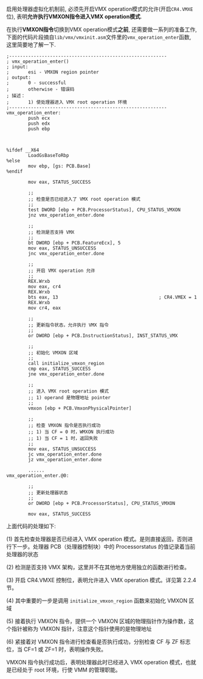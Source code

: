 

启用处理器虚拟化机制前, 必须先开启VMX operation模式的允许(开启`CR4.VMXE`位), 表明**允许执行VMXON指令进入VMX operation模式**.

在执行**VMXON指令**切换到VMX operation模式**之前**, 还需要做一系列的准备工作, 下面的代码片段摘自`lib/vmx/vmxinit.asm`文件里的`vmx_operation_enter`函数, 这里简要地了解一下.

```x86asm
;----------------------------------------------------------
; vmx_operation_enter()
; input:
;       esi - VMXON region pointer
; output:
;       0 - successful
;       otherwise - 错误码
; 描述：
;       1) 使处理器进入 VMX root operation 环境
;----------------------------------------------------------
vmx_operation_enter:
        push ecx
        push edx
        push ebp
        
                
        
%ifdef __X64        
        LoadGsBaseToRbp
%else
        mov ebp, [gs: PCB.Base]
%endif

        mov eax, STATUS_SUCCESS
        
        ;;
        ;; 检查是否已经进入了 VMX root operation 模式
        ;;
        test DWORD [ebp + PCB.ProcessorStatus], CPU_STATUS_VMXON
        jnz vmx_operation_enter.done

        ;;
        ;; 检测是否支持 VMX 
        ;;
        bt DWORD [ebp + PCB.FeatureEcx], 5
        mov eax, STATUS_UNSUCCESS
        jnc vmx_operation_enter.done        
        
        ;;
        ;; 开启 VMX operation 允许
        ;;
        REX.Wrxb
        mov eax, cr4
        REX.Wrxb
        bts eax, 13                                     ; CR4.VMEX = 1
        REX.Wrxb
        mov cr4, eax
        
        ;;
        ;; 更新指令状态，允许执行 VMX 指令
        ;;
        or DWORD [ebp + PCB.InstructionStatus], INST_STATUS_VMX
        
        ;;
        ;; 初始化 VMXON 区域
        ;;
        call initialize_vmxon_region
        cmp eax, STATUS_SUCCESS
        jne vmx_operation_enter.done

        ;;
        ;; 进入 VMX root operation 模式
        ;; 1) operand 是物理地址 pointer
        ;;
        vmxon [ebp + PCB.VmxonPhysicalPointer]

        ;;
        ;; 检查 VMXON 指令是否执行成功
        ;; 1) 当 CF = 0 时，WMXON 执行成功
        ;; 1) 当 CF = 1 时，返回失败
        ;;
        mov eax, STATUS_UNSUCCESS
        jc vmx_operation_enter.done
        jz vmx_operation_enter.done

        ......
vmx_operation_enter.@0:        
                
        ;;
        ;; 更新处理器状态
        ;;
        or DWORD [ebp + PCB.ProcessorStatus], CPU_STATUS_VMXON
        
        mov eax, STATUS_SUCCESS
```

上面代码的处理如下:

(1) 首先检查处理器是否已经进入 VMX operation 模式。是则直接返回，否则进行下一步。处理器 PCB（处理器控制块）中的 Processorstatus 的值记录着当前处理器的状态

(2) 检测是否支持 VMX 架构，这里并不在其他地方使用独立的函数进行检查。  

(3) 开启 CR4.VMXE 控制位，表明允许进入 VMX operation 模式。详见第 2.2.4 节。

(4) 其中重要的一步是调用 `initialize_vmxon_region` 函数来初始化 VMXON 区域

(5) 接着执行 VMXON 指令，提供一个 VMXON 区城的物理指针作为操作数，这个指针被称为 VMXON 指针，注意这个指针使用的是物理地址

(6) 紧接着对 VMXON 指令进行检查看是否执行成功，分别检查 CF 与 ZF 标志位，当 CF=1 或 ZF=1 时，表明操作失败。

VMXON 指今执行成功后，表明处理器此时已经进入 VMX operation 模式，也就是已经处于 root 环境，行使 VMM 的管理职能。